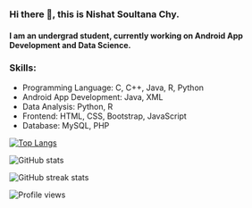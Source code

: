 ### Hi there 👋,  this is Nishat Soultana Chy.
#### I am an undergrad student, currently working on Android App Development and Data Science.

### Skills: 
- Programming Language: C, C++, Java, R, Python 
- Android App Development:  Java, XML
- Data Analysis: Python, R 
- Frontend: HTML, CSS, Bootstrap, JavaScript 
- Database:  MySQL, PHP 



[![Top Langs](https://github-readme-stats.vercel.app/api/top-langs/?username=NishatSoultanaChy)](https://github.com/anuraghazra/github-readme-stats)

![GitHub stats](https://github-readme-stats.vercel.app/api?username=NishatSoultanaChy&show_icons=true&count_private=true)  

![GitHub streak stats](https://github-readme-streak-stats.herokuapp.com/?user=NishatSoultanaChy)  

![Profile views](https://gpvc.arturio.dev/NishatSoultanaChy)  
